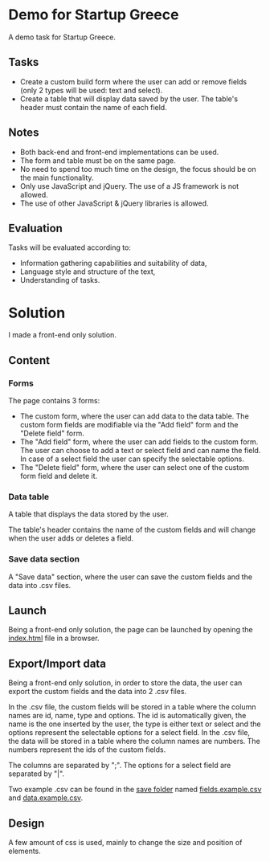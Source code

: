 # Demo for Startup Greece
A demo task for Startup Greece.

## Tasks
- Create a custom build form where the user can add or remove fields (only 2 types will be used: text and select).
- Create a table that will display data saved by the user. The table's header must contain the name of each field.

## Notes
- Both back-end and front-end implementations can be used.
- The form and table must be on the same page.
- No need to spend too much time on the design, the focus should be on the main functionality.
- Only use JavaScript and jQuery. The use of a JS framework is not allowed.
- The use of other JavaScript & jQuery libraries is allowed.

## Evaluation
Tasks will be evaluated according to:
- Information gathering capabilities and suitability of data,
- Language style and structure of the text,
- Understanding of tasks.

# Solution
I made a front-end only solution.

## Content
### Forms
The page contains 3 forms:
- The custom form, where the user can add data to the data table. The custom form fields are modifiable via the "Add field" form and the "Delete field" form.
- The "Add field" form, where the user can add fields to the custom form. The user can choose to add a text or select field and can name the field. In case of a select field the user can specify the selectable options.
- The "Delete field" form, where the user can select one of the custom form field and delete it.

### Data table
A table that displays the data stored by the user.

The table's header contains the name of the custom fields and will change when the user adds or deletes a field.

### Save data section
A "Save data" section, where the user can save the custom fields and the data into .csv files.

## Launch
Being a front-end only solution, the page can be launched by opening the [index.html](index.html) file in a browser.

## Export/Import data
Being a front-end only solution, in order to store the data, the user can export the custom fields and the data into 2 .csv files.

In the .csv file, the custom fields will be stored in a table where the column names are id, name, type and options. The id is automatically given, the name is the one inserted by the user, the type is either text or select and the options represent the selectable options for a select field.
In the .csv file, the data will be stored in a table where the column names are numbers. The numbers represent the ids of the custom fields.

The columns are separated by ";".
The options for a select field are separated by "|".

Two example .csv can be found in the [save folder](save) named [fields.example.csv](fields.example.csv) and [data.example.csv](data.example.csv).

## Design
A few amount of css is used, mainly to change the size and position of elements.
